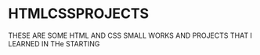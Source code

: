 # HTMLCSSPROJECTS
THESE ARE SOME HTML AND CSS SMALL WORKS AND PROJECTS THAT I LEARNED IN THe STARTING

